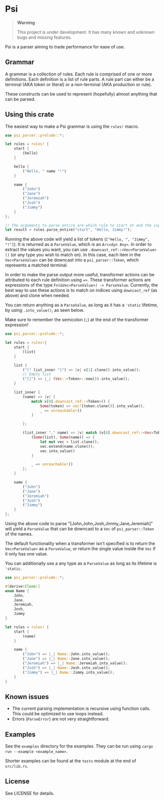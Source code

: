 # Psi
>
> **Warning**
>
> This project is under development. It has many known and unknown bugs and missing features.

Psi is a parser aiming to trade performance for ease of use.

## Grammar

A grammar is a collection of rules.
Each rule is comprised of one or more definitions.
Each definition is a list of rule parts.
A rule part can either be a terminal (AKA token or literal) or a non-terminal (AKA production or rule).

These constructs can be used to represent (hopefully) almost anything that can be parsed.

## Using this crate

The easiest way to make a Psi grammar is using the `rules!` macro.

```rust
use psi_parser::prelude::*;

let rules = rules! {
    start {
        (hello)
    }

    hello {
        ("Hello, " name "!")
    }

    name {
        ("John")
        ("Jane")
        ("Jeremiah")
        ("Josh")
        ("Jimmy")
    }
};

// The arguments to parse_entire are which rule to start at and the input.
let result = rules.parse_entire("start", "Hello, Jimmy!");
```

Running the above code will yield a list of tokens (`["Hello, ", "Jimmy", "!"]`).
It is returned as a `ParseValue`, which is an `Arc<dyn Any>`.
In order to extract the values you want, you can use `.downcast_ref::<Vec<ParseValue>()` (or any type you wish to match on). In this case, each item in the `Vec<ParseValue>` can be downcast into a `psi_parser::Token`, which represents a matched terminal.

In order to make the parse output more useful, transformer actions can be attributed to each rule definition using `=>`.
These transformer actions are expressions of the type `Fn(&Vec<ParseValue>) -> ParseValue`.
Currently, the best way to use these actions is to match on indices using `downcast_ref` (as above) and clone when needed.

You can return anything as a `ParseValue`, as long as it has a `'static` lifetime, by using `.into_value()`, as seen below.

Make sure to remember the semicolon (`;`) at the end of the transformer expression!

```rust
use psi_parser::prelude::*;

let rules = rules!{
    start {
        (list)
    }

    list {
        ("[" list_inner "]") => |v| v[1].clone().into_value();
        // Empty list
        ("[]") => |_| (Vec::<Token>::new()).into_value();
    }

    list_inner {
        (name) => |v| {
            match v[0].downcast_ref::<Token>() {
                Some(token) => vec![token.clone()].into_value(),
                _ => unreachable!()
            }

        };

        (list_inner "," name) => |v| match (v[0].downcast_ref::<Vec<Token>>(), v[2].downcast_ref::<Token>()) {
            (Some(list), Some(name)) => {
                let mut vec = list.clone();
                vec.extend(name.clone());
                vec.into_value()
            }

            _ => unreachable!()
        };
    }

    name {
        ("John")
        ("Jane")
        ("Jeremiah")
        ("Josh")
        ("Jimmy")
    }
};
```

Using the above code to parse "[John,John,Josh,Jimmy,Jane,Jeremiah]" will yield a `ParseValue` that can be downcast to a `Vec` of `psi_parser::Token` of the names.

The default functionality when a transformer isn't specified is to return the `Vec<ParseValue>` as a `ParseValue`, or return the single value inside the `Vec` if it only has one value.

You can additionally use a any type as a `ParseValue` as long as its lifetime is `'static`.

```rust
use psi_parser::prelude::*;

#[derive(Clone)]
enum Name {
    John,
    Jane,
    Jeremiah,
    Josh,
    Jimmy
}

let rules = rules! {
    start {
        (name)
    }

    name {
        ("John") => |_| Name::John.into_value();
        ("Jane") => |_| Name::Jane.into_value();
        ("Jeremiah") => |_| Name::Jeremiah.into_value();
        ("Josh") => |_| Name::Josh.into_value();
        ("Jimmy") => |_| Name::Jimmy.into_value();
    }
}
```

## Known issues

- The current parsing implementation is recursive using function calls. This could be optimized to use loops instead.
- Errors (`ParseError`) are not very straightforward.

## Examples

See the `examples` directory for the examples.
They can be run using `cargo run --example <example_name>`.

Shorter examples can be found at the `tests` module at the end of `src/lib.rs`.

## License

See LICENSE for details.
